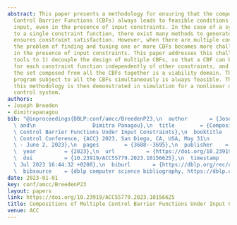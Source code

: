 ```yaml
---
abstract: This paper presents a methodology for ensuring that the composition of multiple
  Control Barrier Functions (CBFs) always leads to feasible conditions on the control
  input, even in the presence of input constraints. In the case of a system subject
  to a single constraint function, there exist many methods to generate a CBF that
  ensures constraint satisfaction. However, when there are multiple constraint functions,
  the problem of finding and tuning one or more CBFs becomes more challenging, especially
  in the presence of input constraints. This paper addresses this challenge by providing
  tools to 1) decouple the design of multiple CBFs, so that a CBF can be designed
  for each constraint function independently of other constraints, and 2) ensure that
  the set composed from all the CBFs together is a viability domain. Thus, a quadratic
  program subject to all the CBFs simultaneously is always feasible. The utility of
  this methodology is then demonstrated in simulation for a nonlinear orientation
  control system.
authors:
- Joseph Breeden
- dimitrapanagou
bib: "@inproceedings{DBLP:conf/amcc/BreedenP23,\n  author       = {Joseph Breeden\
  \ and\n                  Dimitra Panagou},\n  title        = {Compositions of Multiple\
  \ Control Barrier Functions Under Input Constraints},\n  booktitle    = {American\
  \ Control Conference, {ACC} 2023, San Diego, CA, USA, May 31\n                 \
  \ - June 2, 2023},\n  pages        = {3688--3695},\n  publisher    = {{IEEE}},\n\
  \  year         = {2023},\n  url          = {https://doi.org/10.23919/ACC55779.2023.10156625},\n\
  \  doi          = {10.23919/ACC55779.2023.10156625},\n  timestamp    = {Tue, 11\
  \ Jul 2023 16:44:32 +0200},\n  biburl       = {https://dblp.org/rec/conf/amcc/BreedenP23.bib},\n\
  \  bibsource    = {dblp computer science bibliography, https://dblp.org}\n}"
date: 2023-01-01
key: conf/amcc/BreedenP23
layout: papers
link: https://doi.org/10.23919/ACC55779.2023.10156625
title: Compositions of Multiple Control Barrier Functions Under Input Constraints.
venue: ACC
---
```

